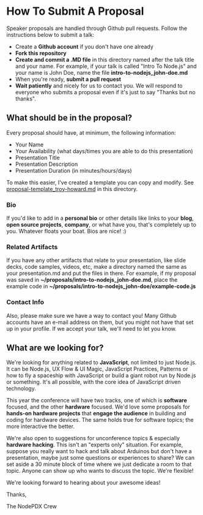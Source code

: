 
How To Submit A Proposal
========================

Speaker proposals are handled through Github pull requests. Follow the instructions below to submit a talk:

* Create a **Github account** if you don't have one already
* **Fork this repository**
* **Create and commit a .MD file** in this directory named after the talk title and your name. For example, if your talk is called "Intro To Node.js" and your name is John Doe, name the file **intro-to-nodejs_john-doe.md**
* When you're ready, **submit a pull request**
* **Wait patiently** and nicely for us to contact you. We will respond to everyone who submits a proposal even if it's just to say "Thanks but no thanks".


What should be in the proposal?
-------------------------------

Every proposal should have, at minimum, the following information: 

* Your Name
* Your Availability (what days/times you are able to do this presentation)
* Presentation Title
* Presentation Description
* Presentation Duration (in minutes/hours/days)

To make this easier, I've created a template you can copy and modify. See [proposal-template_troy-howard.md](https://github.com/nodepdx/nodepdx.github.com/blob/master/proposals/proposal-template_troy-howard.md) in this directory.

### Bio

If you'd like to add in a **personal bio** or other details like links to your **blog**, **open source projects**, **company**, or what have you, that's completely up to you. Whatever floats your boat. Bios are nice!  :)


### Related Artifacts

If you have any other artifacts that relate to your presentation, like slide decks, code samples, videos, etc, make a directory named the same as your presentation.md and put the files in there. For example, if my proposal was saved in **~/proposals/intro-to-nodejs_john-doe.md**, place the example code in **~/proposals/intro-to-nodejs_john-doe/example-code.js** 


### Contact Info

Also, please make sure we have a way to contact you! Many Github accounts have an e-mail address on them, but you might not have that set up in your profile. If we accept your talk, we'll need to let you know. 


What are we looking for?
------------------------

We're looking for anything related to **JavaScript**, not limited to just Node.js. It can be Node.js, UX Flow & UI Magic, JavaScript Practices, Patterns or how to fly a spaceship with JavaScript or build a giant robot run by Node.js or something. It's all possible, with the core idea of JavaScript driven technology.

This year the conference will have two tracks, one of which is **software** focused, and the other **hardware** focused. We'd love some proposals for **hands-on hardware projects** that **engage the audience** in building and coding for hardware devices. The same holds true for software topics; the more interactive the better.

We're also open to suggestions for unconference topics & especially **hardware hacking**. This isn't an "experts only" situation. For example, suppose you really want to hack and talk about Arduinos but don't have a presentation, maybe just some questions or experiences to share? We can set aside a 30 minute block of time where we just dedicate a room to that topic. Anyone can show up who wants to discuss the topic. We're flexible!

We're looking forward to hearing about your awesome ideas!


Thanks,

The NodePDX Crew
